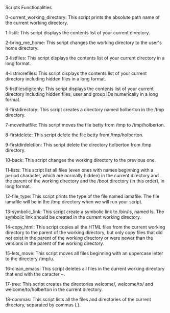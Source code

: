 Scripts Functionalities

0-current_working_directory: This script prints the absolute path name of the current working directory.

1-listit: This script displays the contents list of your current directory.

2-bring_me_home: This script changes the working directory to the user's home directory.

3-listfiles: This script displays the contents list of your current directory in a long format.

4-listmorefiles: This script displays the contents list of your current directory including hidden files in a long format.

5-listfilesdigitonly: This script displays the contents list of your current directory including hidden files, user and group IDs numerically in a long format.

6-firstdirectory: This script creates a directory named holberton in the /tmp directory.

7-movethatfile: This script moves the file betty from /tmp to /tmp/holberton.

8-firstdelete: This script delete the file betty from /tmp/holberton.

9-firstdirdeletion: This script delete the directory holberton from /tmp directory.

10-back: This script changes the working directory to the previous one.

11-lists: This script list all files (even ones with names beginning with a period character, which are normally hidden) in the current directory and the parent of 
the working directory and the /boot directory (in this order), in long format.

12-file_type: This script prints the type of the file named iamafile. The file iamafile will be in the /tmp directory when we will run your script.

13-symbolic_link: This script create a symbolic link to /bin/ls, named ls. The symbolic link should be created in the current working directory.

14-copy_html: This script copies all the HTML files from the current working directory to the parent of the working directory, but only copy files that did not 
exist in the parent of the working directory or were newer than the versions in the parent of the working directory.

15-lets_move: This script moves all files beginning with an uppercase letter to the directory /tmp/u.

16-clean_emacs: This script deletes all files in the current working directory that end with the caracter ~.

17-tree: This script creates the directories welcome/, welcome/to/ and welcome/to/holberton in the current directory.

18-commas: This script lists all the files and directories of the current directory, separated by commas (,).

